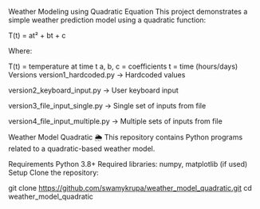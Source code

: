 Weather Modeling using Quadratic Equation
This project demonstrates a simple weather prediction model using a quadratic function:

T(t) = at² + bt + c

Where:

T(t) = temperature at time t
a, b, c = coefficients
t = time (hours/days)
Versions
version1_hardcoded.py → Hardcoded values

version2_keyboard_input.py → User keyboard input

version3_file_input_single.py → Single set of inputs from file

version4_file_input_multiple.py → Multiple sets of inputs from file

Weather Model Quadratic 🌦️
This repository contains Python programs related to a quadratic-based weather model.

Requirements
Python 3.8+
Required libraries: numpy, matplotlib (if used)
Setup
Clone the repository:

git clone https://github.com/swamykrupa/weather_model_quadratic.git
cd weather_model_quadratic
